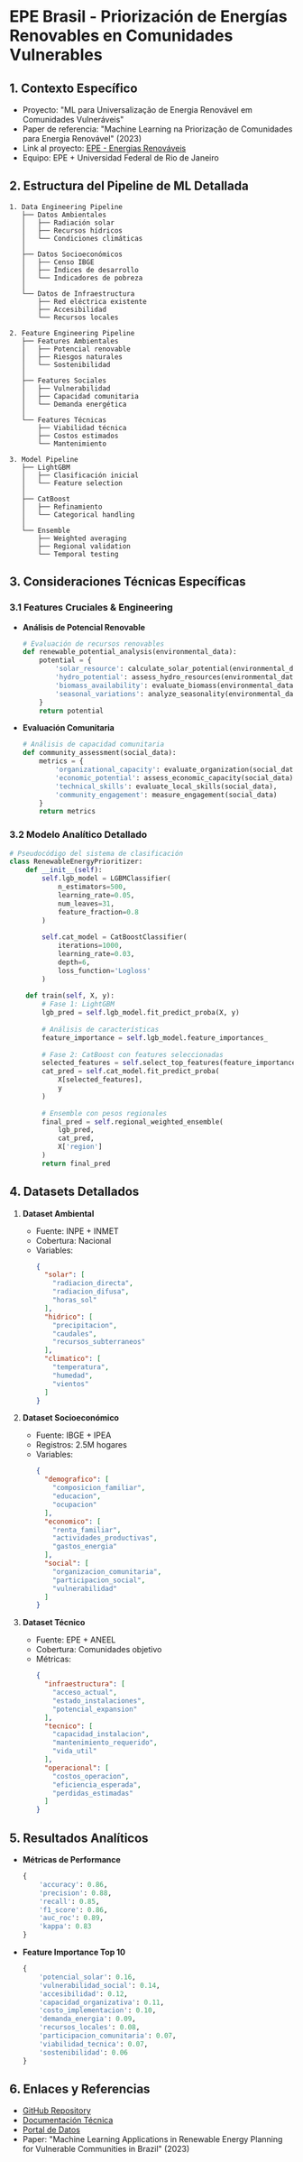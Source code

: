 # EPE Brasil - Priorización de Energías Renovables en Comunidades Vulnerables

## 1. Contexto Específico
- Proyecto: "ML para Universalização de Energia Renovável em Comunidades Vulneráveis"
- Paper de referencia: "Machine Learning na Priorização de Comunidades para Energia Renovável" (2023)
- Link al proyecto: [EPE - Energias Renováveis](https://www.epe.gov.br/pt/projetos/ml-energias-renovaveis)
- Equipo: EPE + Universidad Federal de Rio de Janeiro

## 2. Estructura del Pipeline de ML Detallada
```
1. Data Engineering Pipeline
   ├── Datos Ambientales
   │   ├── Radiación solar
   │   ├── Recursos hídricos
   │   └── Condiciones climáticas
   │
   ├── Datos Socioeconómicos
   │   ├── Censo IBGE
   │   ├── Índices de desarrollo
   │   └── Indicadores de pobreza
   │
   └── Datos de Infraestructura
       ├── Red eléctrica existente
       ├── Accesibilidad
       └── Recursos locales

2. Feature Engineering Pipeline
   ├── Features Ambientales
   │   ├── Potencial renovable
   │   ├── Riesgos naturales
   │   └── Sostenibilidad
   │
   ├── Features Sociales
   │   ├── Vulnerabilidad
   │   ├── Capacidad comunitaria
   │   └── Demanda energética
   │
   └── Features Técnicas
       ├── Viabilidad técnica
       ├── Costos estimados
       └── Mantenimiento

3. Model Pipeline
   ├── LightGBM
   │   ├── Clasificación inicial
   │   └── Feature selection
   │
   ├── CatBoost
   │   ├── Refinamiento
   │   └── Categorical handling
   │
   └── Ensemble
       ├── Weighted averaging
       ├── Regional validation
       └── Temporal testing
```

## 3. Consideraciones Técnicas Específicas

### 3.1 Features Cruciales & Engineering
- **Análisis de Potencial Renovable**
  ```python
  # Evaluación de recursos renovables
  def renewable_potential_analysis(environmental_data):
      potential = {
          'solar_resource': calculate_solar_potential(environmental_data),
          'hydro_potential': assess_hydro_resources(environmental_data),
          'biomass_availability': evaluate_biomass(environmental_data),
          'seasonal_variations': analyze_seasonality(environmental_data)
      }
      return potential
  ```

- **Evaluación Comunitaria**
  ```python
  # Análisis de capacidad comunitaria
  def community_assessment(social_data):
      metrics = {
          'organizational_capacity': evaluate_organization(social_data),
          'economic_potential': assess_economic_capacity(social_data),
          'technical_skills': evaluate_local_skills(social_data),
          'community_engagement': measure_engagement(social_data)
      }
      return metrics
  ```

### 3.2 Modelo Analítico Detallado
```python
# Pseudocódigo del sistema de clasificación
class RenewableEnergyPrioritizer:
    def __init__(self):
        self.lgb_model = LGBMClassifier(
            n_estimators=500,
            learning_rate=0.05,
            num_leaves=31,
            feature_fraction=0.8
        )
        
        self.cat_model = CatBoostClassifier(
            iterations=1000,
            learning_rate=0.03,
            depth=6,
            loss_function='Logloss'
        )
        
    def train(self, X, y):
        # Fase 1: LightGBM
        lgb_pred = self.lgb_model.fit_predict_proba(X, y)
        
        # Análisis de características
        feature_importance = self.lgb_model.feature_importances_
        
        # Fase 2: CatBoost con features seleccionadas
        selected_features = self.select_top_features(feature_importance)
        cat_pred = self.cat_model.fit_predict_proba(
            X[selected_features], 
            y
        )
        
        # Ensemble con pesos regionales
        final_pred = self.regional_weighted_ensemble(
            lgb_pred,
            cat_pred,
            X['region']
        )
        return final_pred
```

## 4. Datasets Detallados
1. **Dataset Ambiental**
   - Fuente: INPE + INMET
   - Cobertura: Nacional
   - Variables:
     ```json
     {
       "solar": [
         "radiacion_directa",
         "radiacion_difusa",
         "horas_sol"
       ],
       "hidrico": [
         "precipitacion",
         "caudales",
         "recursos_subterraneos"
       ],
       "climatico": [
         "temperatura",
         "humedad",
         "vientos"
       ]
     }
     ```

2. **Dataset Socioeconómico**
   - Fuente: IBGE + IPEA
   - Registros: 2.5M hogares
   - Variables:
     ```json
     {
       "demografico": [
         "composicion_familiar",
         "educacion",
         "ocupacion"
       ],
       "economico": [
         "renta_familiar",
         "actividades_productivas",
         "gastos_energia"
       ],
       "social": [
         "organizacion_comunitaria",
         "participacion_social",
         "vulnerabilidad"
       ]
     }
     ```

3. **Dataset Técnico**
   - Fuente: EPE + ANEEL
   - Cobertura: Comunidades objetivo
   - Métricas:
     ```json
     {
       "infraestructura": [
         "acceso_actual",
         "estado_instalaciones",
         "potencial_expansion"
       ],
       "tecnico": [
         "capacidad_instalacion",
         "mantenimiento_requerido",
         "vida_util"
       ],
       "operacional": [
         "costos_operacion",
         "eficiencia_esperada",
         "perdidas_estimadas"
       ]
     }
     ```

## 5. Resultados Analíticos
- **Métricas de Performance**
  ```python
  {
      'accuracy': 0.86,
      'precision': 0.88,
      'recall': 0.85,
      'f1_score': 0.86,
      'auc_roc': 0.89,
      'kappa': 0.83
  }
  ```

- **Feature Importance Top 10**
  ```python
  {
      'potencial_solar': 0.16,
      'vulnerabilidad_social': 0.14,
      'accesibilidad': 0.12,
      'capacidad_organizativa': 0.11,
      'costo_implementacion': 0.10,
      'demanda_energia': 0.09,
      'recursos_locales': 0.08,
      'participacion_comunitaria': 0.07,
      'viabilidad_tecnica': 0.07,
      'sostenibilidad': 0.06
  }
  ```

## 6. Enlaces y Referencias
- [GitHub Repository](https://github.com/epe-brasil/renewable-energy-ml)
- [Documentación Técnica](https://www.epe.gov.br/docs/ml-renovaveis)
- [Portal de Datos](https://dados.epe.gov.br/renovaveis)
- Paper: "Machine Learning Applications in Renewable Energy Planning for Vulnerable Communities in Brazil" (2023)

